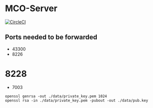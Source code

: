 MCO-Server
============

[![CircleCI](https://circleci.com/gh/drazisil/mco-server.svg?style=svg&circle-token=6937e163b7a7a8aed2cd5d4c50bed9501060457d)](https://circleci.com/gh/drazisil/mco-server)

## Ports needed to be forwarded

* 43300
* 8226
# 8228
* 7003

```
openssl genrsa -out ./data/private_key.pem 1024
openssl rsa -in ./data/private_key.pem -pubout -out ./data/pub.key
```